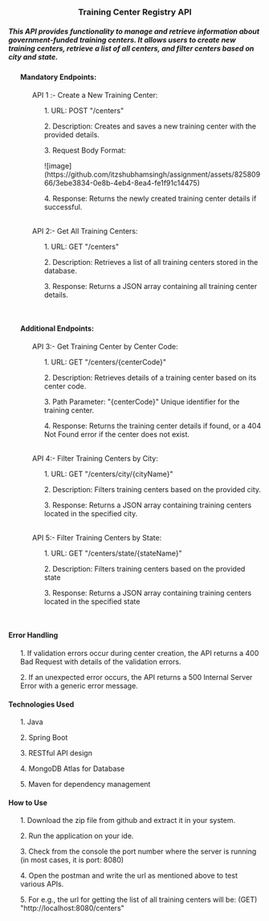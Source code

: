 <h3 align="center">Training Center Registry API</h1>
<h5> This API provides functionality to manage and retrieve information about government-funded training centers. It allows users to create new training centers, retrieve a list of all centers, and filter centers based on city and state. </h5>
<ol><h4>Mandatory Endpoints:</h4>
<ol>API 1 :- Create a New Training Center:
  <ul>1. URL: POST "/centers"</ul>
  <ul>2. Description: Creates and saves a new training center with the provided details.</ul>
  <ul>3. Request Body Format:</ul>
  <ul>![image](https://github.com/itzshubhamsingh/assignment/assets/82580966/3ebe3834-0e8b-4eb4-8ea4-fe1f91c14475)
</ul>
  <ul>4. Response: Returns the newly created training center details if successful.</ul>
</ol>
  <br>
<ol>API 2:- Get All Training Centers:
  <ul>1. URL: GET "/centers"</ul>
  <ul>2. Description: Retrieves a list of all training centers stored in the database.</ul>
  <ul>3. Response: Returns a JSON array containing all training center details.</ul>
</ol></ol>
<br>
<ol><h4>Additional Endpoints:</h4>
<ol>API 3:- Get Training Center by Center Code:
  <ul>1. URL: GET "/centers/{centerCode}"</ul>
  <ul>2. Description: Retrieves details of a training center based on its center code.</ul>
  <ul>3. Path Parameter: "{centerCode}" Unique identifier for the training center.</ul>
  <ul>4. Response: Returns the training center details if found, or a 404 Not Found error if the center does not exist.</ul>
</ol>
  <br>
<ol>API 4:- Filter Training Centers by City:
<ul>1. URL: GET "/centers/city/{cityName}"</ul>
<ul>2. Description: Filters training centers based on the provided city.</ul>
<ul>3. Response: Returns a JSON array containing training centers located in the specified city.</ul>
</ol>
  <br>
<ol>API 5:- Filter Training Centers by State:
<ul>1. URL: GET "/centers/state/{stateName}"</ul>
<ul>2. Description: Filters training centers based on the provided state</ul>
<ul>3. Response: Returns a JSON array containing training centers located in the specified state</ul>
</ol></ol>
<br>
<h4>Error Handling</h4>
  <ul>1. If validation errors occur during center creation, the API returns a 400 Bad Request with details of the validation errors.</ul>
  <ul>2. If an unexpected error occurs, the API returns a 500 Internal Server Error with a generic error message.</ul>
<h4>Technologies Used</h4>
  <ul>1. Java</ul>
  <ul>2. Spring Boot</ul>
  <ul>3. RESTful API design</ul>
  <ul>4. MongoDB Atlas for Database</ul>
  <ul>5. Maven for dependency management</ul>
<h4>How to Use</h4>
  <ul>1. Download the zip file from github and extract it in your system.</ul>
  <ul>2. Run the application on your ide.</ul>
  <ul>3. Check from the console the port number where the server is running (in most cases, it is port: 8080)</ul>
  <ul>4. Open the postman and write the url as mentioned above to test various APIs.</ul>
  <ul>5. For e.g., the url for getting the list of all training centers will be: (GET) "http://localhost:8080/centers"</ul>




